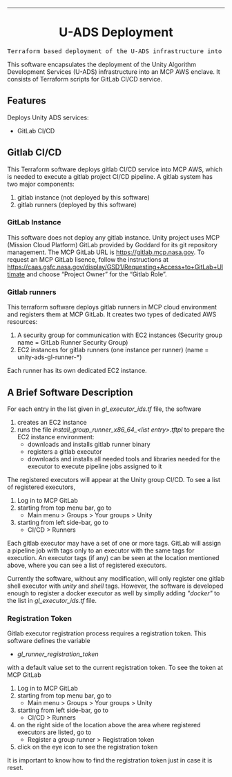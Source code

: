 <!-- Header block for project -->
<hr>

<div align="center">

<!-- ☝️ Replace with your logo (if applicable) via ![](https://uri-to-your-logo-image) ☝️ -->
<!-- ☝️ If you see logo rendering errors, make sure you're not using indentation, or try an HTML IMG tag -->

<h1 align="center">U-ADS Deployment</h1>
<!-- ☝️ Replace with your repo name ☝️ -->

</div>

<pre align="center">Terraform based deployment of the U-ADS infrastructure into MCP-AWS</pre>

<!-- Header block for project -->

<!-- ☝️ Add badges via: https://shields.io e.g. ![](https://img.shields.io/github/your_chosen_action/your_org/your_repo) ☝️ -->

<!-- ☝️ Screenshot of your software (if applicable) via ![](https://uri-to-your-screenshot) ☝️ -->

This software encapsulates the deployment of the Unity Algorithm Development Services (U-ADS) infrastructure into an MCP AWS enclave. It consists of Terraform scripts for GitLab CI/CD service.

<!-- example links>
[Website](INSERT WEBSITE LINK HERE) | [Docs/Wiki](INSERT DOCS/WIKI SITE LINK HERE) | [Discussion Board](INSERT DISCUSSION BOARD LINK HERE) | [Issue Tracker](INSERT ISSUE TRACKER LINK HERE)
-->

## Features

Deploys Unity ADS services:

* GitLab CI/CD


## Gitlab CI/CD

This Terraform software deploys gitlab CI/CD service into MCP AWS, which is needed to execute a gitlab project CI/CD pipeline.  A gitlab system has two major components:

1. gitlab instance (not deployed by this software)
2. gitlab runners (deployed by this software)

### GitLab Instance

This software does not deploy any gitlab instance.  Unity project uses MCP (Mission Cloud Platform) GitLab provided by Goddard for its git repository management.  The MCP GitLab URL is https://gitlab.mcp.nasa.gov.  To request an MCP GitLab lisence, follow the instructions at
	https://caas.gsfc.nasa.gov/display/GSD1/Requesting+Access+to+GitLab+Ultimate
and choose “Project Owner” for the “Gitlab Role”.


### Gitlab runners

This terraform software deploys gitlab runners in MCP cloud environment and registers them at MCP GitLab.  It creates two types of dedicated AWS resources:

1. A security group for communication with EC2 instances (Security group name = GitLab Runner Security Group)
2. EC2 instances for gitlab runners (one instance per runner) (name = unity-ads-gl-runner-*)

Each runner has its own dedicated EC2 instance.


## A Brief Software Description

For each entry in the list given in  _gl_executor_ids.tf_  file, the software
1. creates an EC2 instance
2. runs the file  *install_group_runner_x86_64_\<list entry\>.tftpl*  to prepare the EC2 instance environment:
   * downloads and installs gitlab runner binary
   * registers a gitlab executor
   * downloads and installs all needed tools and libraries needed for the executor to execute pipeline jobs assigned to it 

The registered executors will appear at the Unity group CI/CD.  To see a list of registered executors,
1. Log in to MCP GitLab
2. starting from top menu bar, go to
   * Main menu  >  Groups  >  Your groups  >  Unity
3. starting from left side-bar, go to
   * CI/CD  >  Runners

Each gitlab executor may have a set of one or more tags.  GitLab will assign a pipeline job with tags only to an executor with the same tags for execution.  An executor tags (if any) can be seen at the location mentioned above, where you can see a list of registered executors.

Currently the software, without any modification, will only register one gitlab shell executor with _unity_ and _shell_ tags.  However, the software is developed enough to register a docker executor as well by simplly adding _"docker"_ to the list in _gl_executor_ids.tf_ file.


### Registration Token

Gitlab executor registration process requires a registration token.  This software defines the variable

* _gl_runner_registration_token_

with a default value set to the current registration token.  To see the token at MCP GitLab
1. Log in to MCP GitLab
2. starting from top menu bar, go to
   * Main menu  >  Groups  >  Your groups  >  Unity
3. starting from left side-bar, go to
   * CI/CD  >  Runners
4. on the right side of the location above the area where registered executors are listed, go to
   * Register a group runner  >  Registration token
5. click on the eye icon to see the registration token

It is important to know how to find the registration token just in case it is reset.
